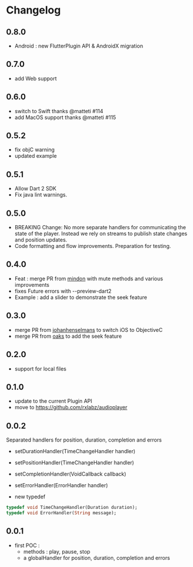 # Changelog

## 0.8.0
- Android : new FlutterPlugin API & AndroidX migration

## 0.7.0
- add Web support

## 0.6.0
- switch to Swift thanks @matteti #114
- add MacOS support thanks @matteti #115

## 0.5.2
- fix objC warning
- updated example

## 0.5.1
- Allow Dart 2 SDK
- Fix java lint warnings.

## 0.5.0
- BREAKING Change: No more separate handlers for communicating the state of the player. Instead we rely on streams to publish state changes and position updates.
- Code formatting and flow improvements. Preparation for testing.

## 0.4.0

- Feat : merge PR from [mindon](https://github.com/mindon) with mute methods and various improvements
- fixes Future<int> errors with --preview-dart2
- Example : add a slider to demonstrate the seek feature

## 0.3.0

- merge PR from [johanhenselmans](https://github.com/johanhenselmans) to switch iOS to ObjectiveC
- merge PR from [oaks](https://github.com/oakes) to add the seek feature

## 0.2.0

- support for local files

## 0.1.0

- update to the current Plugin API
- move to https://github.com/rxlabz/audioplayer

## 0.0.2

Separated handlers for position, duration, completion and errors

- setDurationHandler(TimeChangeHandler handler)
- setPositionHandler(TimeChangeHandler handler)
- setCompletionHandler(VoidCallback callback)
- setErrorHandler(ErrorHandler handler)

- new typedef
```dart
typedef void TimeChangeHandler(Duration duration);
typedef void ErrorHandler(String message);
```

## 0.0.1

- first POC :
  - methods : play, pause, stop
  - a globalHandler for position, duration, completion and errors

